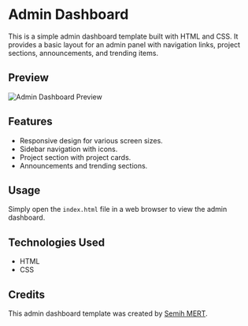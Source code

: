 # Admin Dashboard

This is a simple admin dashboard template built with HTML and CSS. It provides a basic layout for an admin panel with navigation links, project sections, announcements, and trending items.

## Preview

![Admin Dashboard Preview](preview.png)

## Features

- Responsive design for various screen sizes.
- Sidebar navigation with icons.
- Project section with project cards.
- Announcements and trending sections.

## Usage

Simply open the `index.html` file in a web browser to view the admin dashboard.

## Technologies Used

- HTML
- CSS

## Credits

This admin dashboard template was created by [Semih MERT](https://github.com/semihmertdev).
